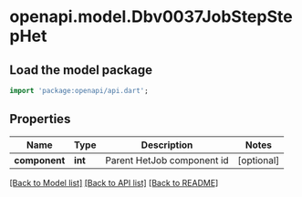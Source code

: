 # openapi.model.Dbv0037JobStepStepHet

## Load the model package
```dart
import 'package:openapi/api.dart';
```

## Properties
Name | Type | Description | Notes
------------ | ------------- | ------------- | -------------
**component** | **int** | Parent HetJob component id | [optional] 

[[Back to Model list]](../README.md#documentation-for-models) [[Back to API list]](../README.md#documentation-for-api-endpoints) [[Back to README]](../README.md)


